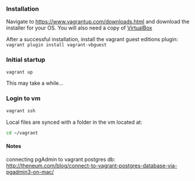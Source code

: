 ### Installation
Navigate to https://www.vagrantup.com/downloads.html and download the installer for your OS.  You will also need a copy of [VirtualBox](https://www.virtualbox.org/wiki/Downloads)

After a successful installation, install the vagrant guest editions plugin:
`vagrant plugin install vagrant-vbguest`

### Initial startup
```bash
vagrant up
```
This may take a while...

### Login to vm
```bash
vagrant ssh
```

Local files are synced with a folder in the vm located at:
```bash
cd ~/vagrant
```

#### Notes
connecting pgAdmin to vagrant postgres db: http://theneum.com/blog/connect-to-vagrant-postgres-database-via-pgadmin3-on-mac/
